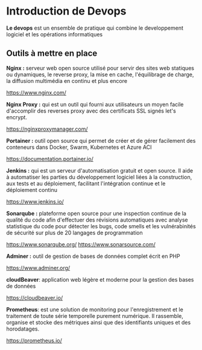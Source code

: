 # Introduction de Devops

<b>Le devops</b> est un ensemble de pratique qui combine le developpement logiciel et les opérations informatiques

## Outils à mettre en place

<b>Nginx :</b> serveur web open source utilisé pour servir des sites web statiques ou dynamiques, le reverse proxy, la mise en cache, l'équilibrage de charge, la diffusion multimédia en continu et plus encore

https://www.nginx.com/

<b>Nginx Proxy :</b> qui est un outil qui fourni aux utilisateurs un moyen facile d'accomplir des reverses proxy avec des certificats SSL signés let's encrypt.

https://nginxproxymanager.com/


<b>Portainer :</b> outil open source qui permet de créer et de gérer facilement des conteneurs dans Docker, Swarm, Kubernetes et Azure ACI

https://documentation.portainer.io/

<b>Jenkins :</b> qui est un serveur d'automatisation gratuit et open source. Il aide à automatiser les parties du développement logiciel liées à la construction, aux tests et au déploiement, facilitant l'intégration continue et le déploiement continu

https://www.jenkins.io/

<b>Sonarqube :</b> plateforme open source pour une inspection continue de la qualité du code afin d'effectuer des révisions automatiques avec analyse statistique du code pour détecter les bugs, code smells et les vulnérabinités de sécurité sur plus de 20 langages de programmation

https://www.sonarqube.org/
https://www.sonarsource.com/

<b>Adminer :</b> outil de gestion de bases de données complet écrit en PHP

https://www.adminer.org/

<b>cloudBeaver</b>: application web légère et moderne pour la gestion des bases de données

https://cloudbeaver.io/

<b>Prometheus</b>: est une solution de monitoring pour l'enregistrement et le traitement de toute série temporelle purement numérique. Il rassemble, organise et stocke des métriques ainsi que des identifiants uniques et des horodatages.

https://prometheus.io/
